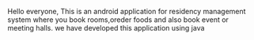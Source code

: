 Hello everyone, This is an android application for residency management system where you book rooms,oreder foods and also book event or meeting halls.
we have developed this application using java 
